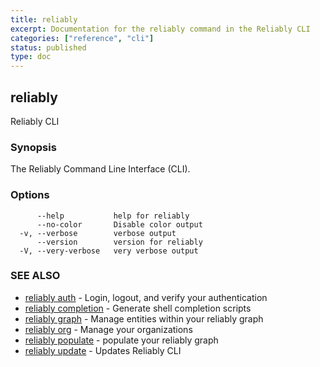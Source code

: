 ```yaml
---
title: reliably
excerpt: Documentation for the reliably command in the Reliably CLI
categories: ["reference", "cli"]
status: published
type: doc
---
```

## reliably

Reliably CLI

### Synopsis

The Reliably Command Line Interface (CLI).

### Options

```
      --help           help for reliably
      --no-color       Disable color output
  -v, --verbose        verbose output
      --version        version for reliably
  -V, --very-verbose   very verbose output
```

### SEE ALSO

* [reliably auth](/docs/reference/cli/reliably-auth/)	 - Login, logout, and verify your authentication
* [reliably completion](/docs/reference/cli/reliably-completion/)	 - Generate shell completion scripts
* [reliably graph](/docs/reference/cli/reliably-graph/)	 - Manage entities within your reliably graph
* [reliably org](/docs/reference/cli/reliably-org/)	 - Manage your organizations
* [reliably populate](/docs/reference/cli/reliably-populate/)	 - populate your reliably graph
* [reliably update](/docs/reference/cli/reliably-update/)	 - Updates Reliably CLI

